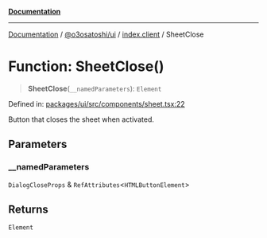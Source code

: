 [**Documentation**](../../../../README.md)

***

[Documentation](../../../../README.md) / [@o3osatoshi/ui](../../README.md) / [index.client](../README.md) / SheetClose

# Function: SheetClose()

> **SheetClose**(`__namedParameters`): `Element`

Defined in: [packages/ui/src/components/sheet.tsx:22](https://github.com/o3osatoshi/experiment/blob/54ab00df974a3e9f8283fbcd8c611ed1e0274132/packages/ui/src/components/sheet.tsx#L22)

Button that closes the sheet when activated.

## Parameters

### \_\_namedParameters

`DialogCloseProps` & `RefAttributes`\<`HTMLButtonElement`\>

## Returns

`Element`
